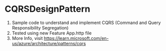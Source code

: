 # CQRSDesignPattern
1. Sample code to understand and implement CQRS (Command and Query Responsibility Segregation)
2. Tested using new Feature App.http file
3. More Info, visit https://learn.microsoft.com/en-us/azure/architecture/patterns/cqrs
